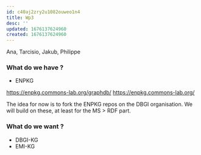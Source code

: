 ```yaml
---
id: c40aj2zry2u1082ouweo1n4
title: Wp3
desc: ''
updated: 1676137624960
created: 1676137624960
---
```



Ana, Tarcisio, Jakub, Philippe 
### What do we have ?

- ENPKG 

https://enpkg.commons-lab.org/graphdb/
https://enpkg.commons-lab.org/

The idea for now is to fork the ENPKG repos on the DBGI organisation.
We will build on these, at least for the MS > RDF part. 



### What do we want ?

- DBGI-KG
- EMI-KG